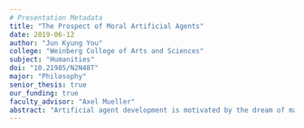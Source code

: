 ```yaml
---
# Presentation Metadata
title: "The Prospect of Moral Artificial Agents"
date: 2019-06-12
author: "Jun Kyung You"
college: "Weinberg College of Arts and Sciences"
subject: "Humanities"
doi: "10.21985/N2N48T"
major: "Philosophy"
senior_thesis: true
our_funding: true
faculty_advisor: "Axel Mueller"
abstract: "Artificial agent development is motivated by the dream of making machines perform undesirable labor instead of humans. To replace humans in undesirable labor, it follows that the machines should not engage in actions that will lead to devastating consequences. They should be “moral” artificial agents. In my paper, I deal with two questions on this concern: 1. What should be the direction of moral artificial agent development? 2. Is the idea of a moral artificial agent coherent? The paper gets to the perhaps more compelling second question by eliminating possible answers to the first question: which includes most current AI Ethics projects. Since there are limited desirable options in developing artificial moral agents, possible conceptions of moral artificial agents are also limited. In these limited possible conceptions of moral artificial agents, the justificatory process provided by the artificial moral agents can only be unreliable. Therefore, it is impossible to attribute to artificial agents independent moral agency."
---
```

